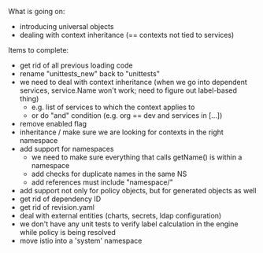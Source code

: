 What is going on:
* introducing universal objects
* dealing with context inheritance (== contexts not tied to services)

Items to complete:
- get rid of all previous loading code
- rename "unittests_new" back to "unittests"
- we need to deal with context inheritance (when we go into dependent services, service.Name won't work; need to figure out label-based thing)
  - e.g. list of services to which the context applies to
  - or do "and" condition (e.g. org == dev and services in [...])
- remove enabled flag
- inheritance / make sure we are looking for contexts in the right namespace
- add support for namespaces
  - we need to make sure everything that calls getName() is within a namespace
  - add checks for duplicate names in the same NS
  - add references must include "namespace/"
- add support not only for policy objects, but for generated objects as well
- get rid of dependency ID
- get rid of revision.yaml
- deal with external entities (charts, secrets, ldap configuration)
- we don't have any unit tests to verify label calculation in the engine while policy is being resolved
- move istio into a 'system' namespace

